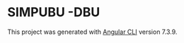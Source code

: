 # SIMPUBU -DBU

This project was generated with [Angular CLI](https://github.com/angular/angular-cli) version 7.3.9.

